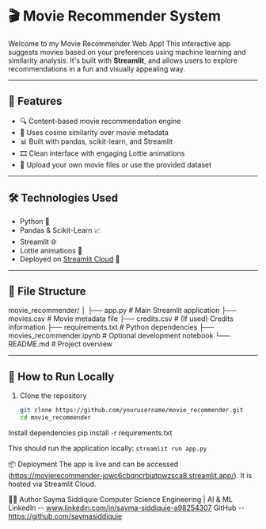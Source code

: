 # 🎬 Movie Recommender System

Welcome to my Movie Recommender Web App! This interactive app suggests movies based on your preferences using machine learning and similarity analysis. It's built with **Streamlit**, and allows users to explore recommendations in a fun and visually appealing way.

---

## 🌟 Features

- 🔍 Content-based movie recommendation engine
- 🧠 Uses cosine similarity over movie metadata
- 📊 Built with pandas, scikit-learn, and Streamlit
- 🎞 Clean interface with engaging Lottie animations
- 📂 Upload your own movie files or use the provided dataset

---

## 🛠 Technologies Used

- Python 🐍
- Pandas & Scikit-Learn 📈
- Streamlit 🌐
- Lottie animations 🎨
- Deployed on [Streamlit Cloud](https://share.streamlit.io/) 🚀

---

## 📁 File Structure

movie_recommender/
│
├── app.py # Main Streamlit application
├── movies.csv # Movie metadata file
├── credits.csv # (If used) Credits information
├── requirements.txt # Python dependencies
├── movies_recommender.ipynb # Optional development notebook
└── README.md # Project overview


---

## 🚀 How to Run Locally

1. Clone the repository  
   ```bash
   git clone https://github.com/yourusername/movie_recommender.git
   cd movie_recommender


Install dependencies
pip install -r requirements.txt

This should run the application locally:
`streamlit run app.py`

📦 Deployment
The app is live and can be accessed (https://movierecommender-jowc6cbqncrbiatpwzsca8.streamlit.app/). It is hosted via Streamlit Cloud.

👩‍💻 Author
Sayma Siddiquie
Computer Science Engineering | AI & ML
LinkedIn -- www.linkedin.com/in/sayma-siddiquie-a98254307 
GitHub -- https://github.com/saymasiddiquie


